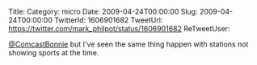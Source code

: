 Title: 
Category: micro
Date: 2009-04-24T00:00:00
Slug: 2009-04-24T00:00:00
TwitterId: 1606901682
TweetUrl: https://twitter.com/mark_philpot/status/1606901682
ReTweetUser: 

[@ComcastBonnie](https://twitter.com/ComcastBonnie) but I've seen the same thing happen with stations not showing sports at the time.